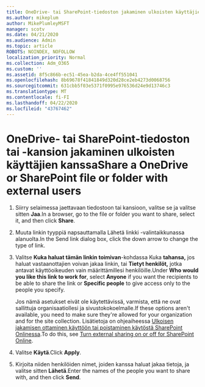 ```yaml
---
title: OneDrive- tai SharePoint-tiedoston jakaminen ulkoisten käyttäjien kanssa
ms.author: mikeplum
author: MikePlumleyMSFT
manager: scotv
ms.date: 04/21/2020
ms.audience: Admin
ms.topic: article
ROBOTS: NOINDEX, NOFOLLOW
localization_priority: Normal
ms.collection: Adm_O365
ms.custom: ''
ms.assetid: 8f5c866b-ec51-45ea-b2da-4ce4ff551041
ms.openlocfilehash: 8b69678f41841849d320d28ce2eb4273d0068756
ms.sourcegitcommit: 631cbb5f03e5371f0995e976536d24e9d13746c3
ms.translationtype: MT
ms.contentlocale: fi-FI
ms.lasthandoff: 04/22/2020
ms.locfileid: "43767462"
---
```

# <a name="share-a-onedrive-or-sharepoint-file-or-folder-with-external-users"></a><span data-ttu-id="4bd57-102">OneDrive- tai SharePoint-tiedoston tai -kansion jakaminen ulkoisten käyttäjien kanssa</span><span class="sxs-lookup"><span data-stu-id="4bd57-102">Share a OneDrive or SharePoint file or folder with external users</span></span>

1. <span data-ttu-id="4bd57-103">Siirry selaimessa jaettavaan tiedostoon tai kansioon, valitse se ja valitse sitten **Jaa**.</span><span class="sxs-lookup"><span data-stu-id="4bd57-103">In a browser, go to the file or folder you want to share, select it, and then click **Share**.</span></span>
    
2. <span data-ttu-id="4bd57-104">Muuta linkin tyyppiä napsauttamalla Lähetä linkki -valintaikkunassa alanuolta.</span><span class="sxs-lookup"><span data-stu-id="4bd57-104">In the Send link dialog box, click the down arrow to change the type of link.</span></span>
    
3. <span data-ttu-id="4bd57-105">Valitse **Kuka haluat tämän linkin toimivan**-kohdassa Kuka **tahansa,** jos haluat vastaanottajien voivan jakaa linkin, tai **Tietyt henkilöt,** jotka antavat käyttöoikeuden vain määrittämillesi henkilöille.</span><span class="sxs-lookup"><span data-stu-id="4bd57-105">Under **Who would you like this link to work for**, select **Anyone** if you want the recipients to be able to share the link or **Specific people** to give access only to the people you specify.</span></span> 
    
    <span data-ttu-id="4bd57-106">Jos nämä asetukset eivät ole käytettävissä, varmista, että ne ovat sallittuja organisaatiollesi ja sivustokokoelmalle.</span><span class="sxs-lookup"><span data-stu-id="4bd57-106">If these options aren't available, you need to make sure they're allowed for your organization and for the site collection.</span></span> <span data-ttu-id="4bd57-107">Lisätietoja on ohjeaiheessa [Ulkoisen jakamisen ottaminen käyttöön tai poistaminen käytöstä SharePoint Onlinessa](https://go.microsoft.com/fwlink/?linkid=866426).</span><span class="sxs-lookup"><span data-stu-id="4bd57-107">To do this, see [Turn external sharing on or off for SharePoint Online](https://go.microsoft.com/fwlink/?linkid=866426).</span></span>
    
4. <span data-ttu-id="4bd57-108">Valitse **Käytä**.</span><span class="sxs-lookup"><span data-stu-id="4bd57-108">Click **Apply**.</span></span>
    
5. <span data-ttu-id="4bd57-109">Kirjoita niiden henkilöiden nimet, joiden kanssa haluat jakaa tietoja, ja valitse sitten **Lähetä**.</span><span class="sxs-lookup"><span data-stu-id="4bd57-109">Enter the names of the people you want to share with, and then click **Send**.</span></span>
    

